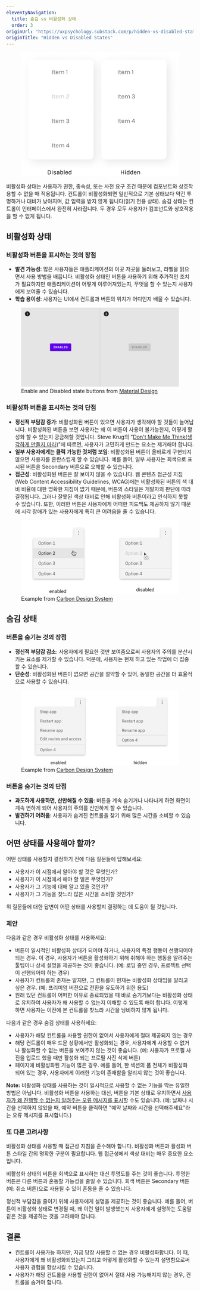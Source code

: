 ```yaml
---
eleventyNavigation:
  title: 숨김 vs 비활성화 상태
  order: 3
originUrl: "https://uxpsychology.substack.com/p/hidden-vs-disabled-states"
originTitle: "Hidden vs Disabled States"
---
```


<figure>
<img src="/assets/images/hidden-vs-disabled-states/image01.png" />
</figure>

비활성화 상태는 사용자가 권한, 종속성, 또는 사전 요구 조건 때문에 컴포넌트와 상호작용할 수 없을 때 적용됩니다. 컨트롤이 비활성화되면 일반적으로 기본 상태보다 약간 투명하거나 대비가 낮아지며, 값 입력을 받지 않게 됩니다(읽기 전용 상태). 숨김 상태는 컨트롤이 인터페이스에서 완전히 사라집니다. 두 경우 모두 사용자가 컴포넌트와 상호작용을 할 수 없게 됩니다.

## 비활성화 상태

### 비활성화 버튼을 표시하는 것의 장점

- **발견 가능성**: 많은 사용자들은 애플리케이션의 이곳 저곳을 둘러보고, 라벨을 읽으면서 사용 방법을 배웁니다. 비활성화 상태인 버튼을 사용하기 위해 추가적인 조치가 필요하지만 애플리케이션이 어떻게 이루어져있는지, 무엇을 할 수 있는지 사용자에게 보여줄 수 있습니다.
- **학습 용이성**: 사용자는 UI에서 컨트롤과 버튼의 위치가 어디인지 배울 수 있습니다.

<figure>
<img src="/assets/images/hidden-vs-disabled-states/image02.png" alt="Enable and Disabled state buttons from Material Design" />
<figcaption>Enable and Disabled state buttons from <a href="https://m2.material.io/design/interaction/states.html#disabled" target="_blank">Material Design</a></figcaption>
</figure>

### 비활성화 버튼을 표시하는 것의 단점

- **정신적 부담감 증가**: 비활성화된 버튼이 있으면 사용자가 생각해야 할 것들이 늘어납니다. 비활성화된 버튼을 보면 사용자는 왜 이 버튼이 사용이 불가능한지, 어떻게 활성화 할 수 있는지 궁금해할 것입니다. Steve Krug의 "<a href="http://www.sensible.com/dmmt.html">Don't Make Me Think(생각하게 만들지 마라)</a>"에 따르면, 사용자가 고민하게 만드는 요소는 제거해야 합니다.
- **일부 사용자에게는 클릭 가능한 것처럼 보임**: 비활성화된 버튼이 올바르게 구현되지 않으면 사용자를 혼란스럽게 할 수 있습니다. 예를 들어, 일부 사용자는 회색으로 표시된 버튼을 Secondary 버튼으로 오해할 수 있습니다.
- **접근성**: 비활성화된 버튼은 잘 보이지 않을 수 있습니다. 웹 콘텐츠 접근성 지침(Web Content Accessibility Guidelines, WCAG)에는 비활성화된 버튼의 색 대비 비율에 대한 명확한 지침이 없기 때문에, 버튼의 스타일은 개발자의 판단에 따라 결정됩니다. 그러나 잘못된 색상 대비로 인해 비활성화 버튼이라고 인식하지 못할 수 있습니다. 또한, 이러한 버튼은 사용자에게 어떠한 피드백도 제공하지 않기 때문에 시각 장애가 있는 사용자에게 특히 큰 어려움을 줄 수 있습니다.

<figure>
<img src="/assets/images/hidden-vs-disabled-states/image03.png" alt="Example from Carbon Design System" />
<figcaption>Example from <a href="https://carbondesignsystem.com/patterns/disabled-states/" target="_blank">Carbon Design System</a></figcaption>
</figure>

## 숨김 상태

### 버튼을 숨기는 것의 장점

- **정신적 부담감 감소**: 사용자에게 필요한 것만 보여줌으로써 사용자의 주의를 분산시키는 요소를 제거할 수 있습니다. 덕분에, 사용자는 현재 하고 있는 작업에 더 집중할 수 있습니다.
- **단순성**: 비활성화된 버튼이 없으면 공간을 절약할 수 있어, 동일한 공간을 더 효율적으로 사용할 수 있습니다.

<figure>
<img src="/assets/images/hidden-vs-disabled-states/image04.png" alt="Example from Carbon Design System" />
<figcaption>Example from <a href="https://carbondesignsystem.com/patterns/disabled-states/" target="_blank">Carbon Design System</a></figcaption>
</figure>

### 버튼을 숨기는 것의 단점

- **과도하게 사용하면, 산만해질 수 있음**: 버튼을 계속 숨기거나 나타나게 하면 화면이 계속 변하게 되어 사용자의 주의를 산만하게 할 수 있습니다.
- **발견하기 어려움**: 사용자가 숨겨진 컨트롤을 찾기 위해 많은 시간을 소비할 수 있습니다.

## 어떤 상태를 사용해야 할까?

어떤 상태를 사용할지 결정하기 전에 다음 질문들에 답해보세요:

- 사용자가 이 시점에서 알아야 할 것은 무엇인가?
- 사용자가 이 시점에서 해야 할 일은 무엇인가?
- 사용자가 그 기능에 대해 알고 있을 것인가?
- 사용자가 그 기능을 찾느라 많은 시간을 소비할 것인가?

위 질문들에 대한 답변이 어떤 상태를 사용할지 결정하는 데 도움이 될 것입니다.

### 제안

다음과 같은 경우 비활성화 상태를 사용하세요:

- 버튼이 일시적인 비활성화 상태가 되어야 하거나, 사용자의 특정 행동이 선행되어야 되는 경우. 이 경우, 사용자가 버튼을 활성화하기 위해 취해야 하는 행동을 알려주는 툴팁이나 상세 설명을 제공하는 것이 좋습니다. (예: 로딩 중인 경우, 프로젝트 선택이 선행되어야 하는 경우)
- 사용자가 컨트롤의 존재는 알지만, 그 컨트롤이 현재는 비활성화 상태임을 알리고 싶은 경우. (예: 프리미엄 버전으로 전환을 유도하기 위한 용도)
- 원래 있던 컨트롤이 어떠한 이유로 종료되었을 때 바로 숨기기보다는 비활성화 상태로 유지하여 사용자가 왜 사용할 수 없는지 이해할 수 있도록 해야 합니다. 이렇게 하면 사용자는 이전에 본 컨트롤을 찾느라 시간을 낭비하지 않게 됩니다.

다음과 같은 경우 숨김 상태를 사용하세요:

- 사용자가 해당 컨트롤을 사용할 권한이 없어서 사용자에게 절대 제공되지 않는 경우
- 해당 컨트롤이 매우 드문 상황에서만 활성화되는 경우, 사용자에게 사용할 수 없거나 활성화할 수 없는 버튼을 보여주지 않는 것이 좋습니다. (예: 사용자가 프로필 사진을 업로드 했을 때만 활성화 되는 프로필 사진 삭제 버튼)
- 페이지에 비활성화된 기능이 많은 경우. 예를 들어, 한 섹션의 폼 전체가 비활성화 되어 있는 경우, 사용자에게 이러한 기능이 존재함을 알리지 않는 것이 좋습니다.

**Note:** 비활성화 상태를 사용하는 것이 일시적으로 사용할 수 없는 기능을 막는 유일한 방법은 아닙니다. 비활성화 버튼을 사용하는 대신, 버튼을 기본 상태로 유지하면서 [사용자가 왜 진행할 수 없는지 알려주는 오류 메시지를 표시](https://html.form.guide/best-practices/form-validations-definitive-guide/)할 수도 있습니다. (예: 날짜나 시간을 선택하지 않았을 때, 예약 버튼을 클릭하면 "예약 날짜와 시간을 선택해주세요"라는 오류 메시지를 표시합니다.)

### 또 다른 고려사항

비활성화 상태를 사용할 때 접근성 지침을 준수해야 합니다. 비활성화 버튼과 활성화 버튼 스타일 간의 명확한 구분이 필요합니다. 웹 접근성에서 색상 대비는 매우 중요한 요소입니다.

비활성화 상태의 버튼을 회색으로 표시하는 대신 투명도를 주는 것이 좋습니다. 투명한 버튼은 다른 버튼과 혼동할 가능성을 줄일 수 있습니다. 회색 버튼은 Secondary 버튼(예: 취소 버튼)으로 사용될 수 있어 혼동을 줄 수 있습니다.

정신적 부담감을 줄이기 위해 사용자에게 설명을 제공하는 것이 좋습니다. 예를 들어, 버튼이 비활성화 상태로 변경될 때, 왜 이런 일이 발생했는지 사용자에게 설명하는 도움말 같은 것을 제공하는 것을 고려해야 합니다.

## 결론

- 컨트롤이 사용가능 하지만, 지금 당장 사용할 수 없는 경우 비활성화합니다. 이 때, 사용자에게 왜 비활성화되었는지 그리고 어떻게 활성화할 수 있는지 설명함으로써 사용자 경험을 향상시킬 수 있습니다.
- 사용자가 해당 컨트롤을 사용할 권한이 없어서 절대 사용 가능해지지 않는 경우, 컨트롤을 숨겨야 합니다.
